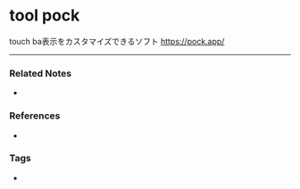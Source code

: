 # tool pock
touch ba表示をカスタマイズできるソフト
https://pock.app/

----
### Related Notes
- 

### References
- 

### Tags
- 